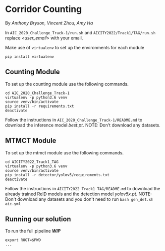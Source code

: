 # Corridor Counting

By _Anthony Bryson, Vincent Zhou, Amy Ha_

In `AIC_2020_Challenge_Track-1/run.sh` and `AICITY2022/Track1/TAG/run.sh` replace _<user_email>_ with your email.

Make use of `virtualenv` to set up the environments for each module

```
pip install virtualenv
```

## Counting Module

To set up the counting module use the following commands.

```
cd AIC_2020_Challenge_Track-1
virtualenv -p python3.6 venv
source venv/bin/activate
pip install -r requirements.txt
deactivate

```

Follow the instructions in `AIC_2020_Challenge_Track-1/README.md` to download the inference model _best.pt_. NOTE: Don't download any datasets.

## MTMCT Module

To set up the mtmct module use the following commands.

```
cd AICITY2022_Track1_TAG
virtualenv -p python3.6 venv
source venv/bin/activate
pip install -r detector/yolov5/requirements.txt
deactivate

```

Follow the instructions in `AICITY2022_Track1_TAG/README.md` to download the already trained ReID models and the detection model _yolov5x.pt_. NOTE: Don't download any datasets and you don't need to run `bash gen_det.sh aic.yml`

## Running our solution

To run the full pipeline **_WIP_**

```
export ROOT=$PWD
...

```
